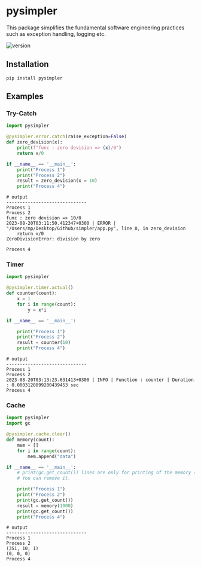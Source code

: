 # pysimpler
This package simplifies the fundamental software engineering practices such as exception handling, logging etc.

![version](https://img.shields.io/badge/version-0.0.1-blue)


## Installation

```
pip install pysimpler
```

## Examples


### Try-Catch 

```python
import pysimpler

@pysimpler.error.catch(raise_exception=False)
def zero_devision(x):
    print(f"func : zero devision => {x}/0")
    return x/0

if __name__ == '__main__':
    print("Process 1")
    print("Process 2")
    result = zero_devision(x = 10)
    print("Process 4")
```
```
# output
------------------------------
Process 1
Process 2
func : zero devision => 10/0
2023-08-20T03:11:50.412347+0300 | ERROR |  "/Users/mp/Desktop/Github/simpler/app.py", line 8, in zero_devision
    return x/0
ZeroDivisionError: division by zero

Process 4
```


### Timer

```python
import pysimpler

@pysimpler.timer.actual()
def counter(count):
    x = 1
    for i in range(count):
        y = x*i

if __name__ == '__main__':

    print("Process 1")
    print("Process 2")
    result = counter(10)
    print("Process 4")
```
```
# output
------------------------------
Process 1
Process 2
2023-08-20T03:13:23.631413+0300 | INFO | Function : counter | Duration : 0.0003120899200439453 sec
Process 4
```


### Cache

```python
import pysimpler
import gc

@pysimpler.cache.clear()
def memory(count):
    mem = []
    for i in range(count):
        mem.append("data")

if __name__ == '__main__':
    # print(gc.get_count()) lines are only for printing of the memory state. 
    # You can remove it.

    print("Process 1")
    print("Process 2")
    print(gc.get_count()) 
    result = memory(1000)
    print(gc.get_count())
    print("Process 4")

```
```
# output
------------------------------
Process 1
Process 2
(351, 10, 1)
(0, 0, 0)
Process 4
```